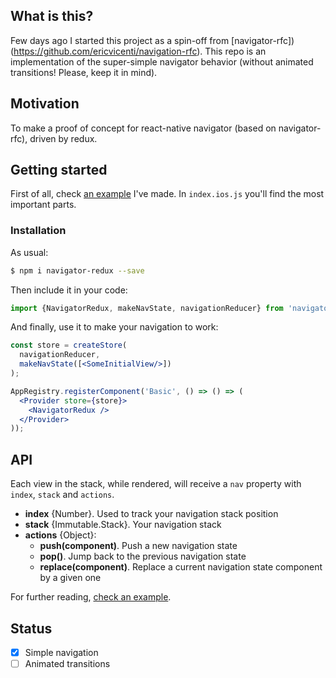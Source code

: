 ## What is this?
Few days ago I started this project as a spin-off from [navigator-rfc])(https://github.com/ericvicenti/navigation-rfc). This repo is an implementation of the super-simple navigator behavior (without animated transitions! Please, keep it in mind).

## Motivation
To make a proof of concept for react-native navigator (based on navigator-rfc), driven by redux.

## Getting started
First of all, check [an example](https://github.com/Kureev/navigator-redux/tree/master/example/Basic) I've made. In `index.ios.js` you'll find the most important parts.

### Installation
As usual:
```bash
$ npm i navigator-redux --save
```
Then include it in your code:
```js
import {NavigatorRedux, makeNavState, navigationReducer} from 'navigator-redux';
```
And finally, use it to make your navigation to work:
```jsx
const store = createStore(
  navigationReducer,
  makeNavState([<SomeInitialView/>])
);

AppRegistry.registerComponent('Basic', () => () => (
  <Provider store={store}>
    <NavigatorRedux />
  </Provider>
));
```

## API
Each view in the stack, while rendered, will receive a `nav` property with `index`, `stack` and `actions`.
- **index** {Number}. Used to track your navigation stack position
- **stack** {Immutable.Stack}. Your navigation stack
- **actions** {Object}:
  - **push(component)**. Push a new navigation state
  - **pop()**. Jump back to the previous navigation state
  - **replace(component)**. Replace a current navigation state component by a given one

For further reading, [check an example](https://github.com/Kureev/navigator-redux/blob/master/example/Basic/Content.js#L50-L66).

## Status
- [x] Simple navigation
- [ ] Animated transitions
